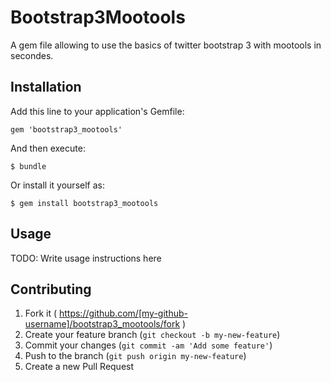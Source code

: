 # Bootstrap3Mootools

A gem file allowing to use the basics of twitter bootstrap 3 with mootools in secondes.

## Installation

Add this line to your application's Gemfile:

    gem 'bootstrap3_mootools'

And then execute:

    $ bundle

Or install it yourself as:

    $ gem install bootstrap3_mootools

## Usage

TODO: Write usage instructions here

## Contributing

1. Fork it ( https://github.com/[my-github-username]/bootstrap3_mootools/fork )
2. Create your feature branch (`git checkout -b my-new-feature`)
3. Commit your changes (`git commit -am 'Add some feature'`)
4. Push to the branch (`git push origin my-new-feature`)
5. Create a new Pull Request
